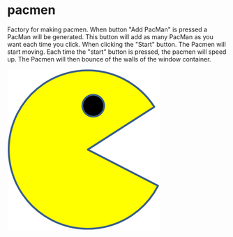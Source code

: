 # pacmen
Factory for making pacmen.
When button "Add PacMan" is pressed a PacMan will be generated. This button will add as many PacMan as you want each time you click. 
When clicking the "Start" button. The Pacmen will start moving. Each time the "start" button is pressed, the pacmen will speed up. 
The Pacmen will then bounce of the walls of the window container.  


<img src="PacMan1.png">
